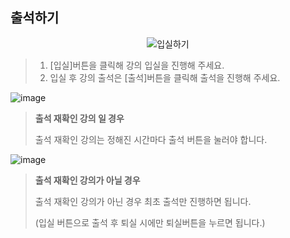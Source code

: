## 출석하기

<p align = "center">
<img  alt="입실하기" src="https://github.com/user-attachments/assets/71acf647-8626-4b8b-a851-7e91ec66bb2b">
<p/>

>1. [입실]버튼을 클릭해 강의 입실을 진행해 주세요.
>2. 입실 후 강의 출석은 [출석]버튼을 클릭해 출석을 진행해 주세요.

<img alt="image" src="https://github.com/user-attachments/assets/97abf6cd-0a7b-4e53-81e5-398f56969533">

> **출석 재확인 강의 일 경우**
>
> 출석 재확인 강의는 정해진 시간마다 출석 버튼을 눌러야 합니다.

<img alt="image" src="https://github.com/user-attachments/assets/cb809b2b-040b-4dd0-ae61-ff1004135a28">

> **출석 재확인 강의가 아닐 경우**
>
> 출석 재확인 강의가 아닌 경우 최초 출석만 진행하면 됩니다.
>
> (입실 버튼으로 출석 후 퇴실 시에만 퇴실버튼을 누르면 됩니다.)
